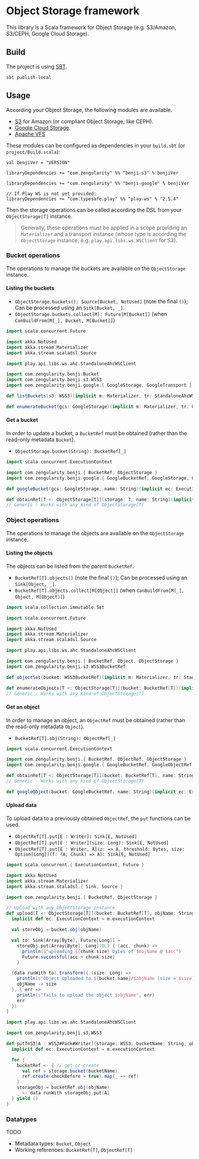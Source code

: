 # Object Storage framework

This library is a Scala framework for Object Storage (e.g. S3/Amazon, S3/CEPH, Google Cloud Storage).

## Build

The project is using [SBT](http://www.scala-sbt.org/).

    sbt publish-local

## Usage

According your Object Storage, the following modules are available.

- [S3](./s3/README.md) for Amazon (or compliant Object Storage, like CEPH).
- [Google Cloud Storage](./google/README.md).
- [Apache VFS](./vfs/README.md)

These modules can be configured as dependencies in your `build.sbt` (or `project/Build.scala`):

```
val benjiVer = "VERSION"

libraryDependencies += "com.zengularity" %% "benji-s3" % benjiVer

libraryDependencies += "com.zengularity" %% "benji-google" % benjiVer

// If Play WS is not yet provided:
libraryDependencies += "com.typesafe.play" %% "play-ws" % "2.5.4"
```

Then the storage operations can be called according the DSL from your `ObjectStorage[T]` instance.

> Generally, these operations must be applied in a scope providing an `Materializer` and a transport instance (whose type is according the `ObjectStorage` instance; e.g. `play.api.libs.ws.WSClient` for S3).

### Bucket operations

The operations to manage the buckets are available on the `ObjectStorage` instance.

#### Listing the buckets

- `ObjectStorage.buckets(): Source[Bucket, NotUsed]` (note the final `()`); Can be processed using an `Sink[Bucket, _]`.
- `ObjectStorage.buckets.collect[M]: Future[M[Bucket]]` (when `CanBuildFrom[M[_], Bucket, M[Bucket]]`)

```scala
import scala.concurrent.Future

import akka.NotUsed
import akka.stream.Materializer
import akka.stream.scaladsl.Source

import play.api.libs.ws.ahc.StandaloneAhcWSClient

import com.zengularity.benji.Bucket
import com.zengularity.benji.s3.WSS3
import com.zengularity.benji.google.{ GoogleStorage, GoogleTransport }

def listBuckets(s3: WSS3)(implicit m: Materializer, tr: StandaloneAhcWSClient): Future[List[Bucket]] = s3.buckets.collect[List]

def enumerateBucket(gcs: GoogleStorage)(implicit m: Materializer, tr: GoogleTransport): Source[Bucket, NotUsed] = gcs.buckets()
```

#### Get a bucket

In order to update a bucket, a `BucketRef` must be obtained (rather than the read-only metadata `Bucket`).

- `ObjectStorage.bucket(String): BucketRef[_]`

```scala
import scala.concurrent.ExecutionContext

import com.zengularity.benji.{ BucketRef, ObjectStorage }
import com.zengularity.benji.google.{ GoogleBucketRef, GoogleStorage, GoogleTransport }

def googleBucket(gcs: GoogleStorage, name: String)(implicit ec: ExecutionContext, tr: GoogleTransport): GoogleBucketRef = gcs.bucket(name)

def obtainRef[T <: ObjectStorage[T]](storage: T, name: String)(implicit ec: ExecutionContext, tr: T#Pack#Transport): BucketRef[T] = storage.bucket(name)
// Generic - Works with any kind of ObjectStorage[T]
```

### Object operations

The operations to manage the objects are available on the `ObjectStorage` instance.

#### Listing the objects

The objects can be listed from the parent `BucketRef`.

- `BucketRef[T].objects()` (note the final `()`); Can be processed using an `Sink[Object, _]`.
- `BucketRef[T].objects.collect[M[Object]]` (when `CanBuildFrom[M[_], Object, M[Object]]`)

```scala
import scala.collection.immutable.Set

import scala.concurrent.Future

import akka.NotUsed
import akka.stream.Materializer
import akka.stream.scaladsl.Source

import play.api.libs.ws.ahc.StandaloneAhcWSClient

import com.zengularity.benji.{ BucketRef, Object, ObjectStorage }
import com.zengularity.benji.s3.WSS3BucketRef

def objectSet(bucket: WSS3BucketRef)(implicit m: Materializer, tr: StandaloneAhcWSClient): Future[Set[Object]] = bucket.objects.collect[Set]

def enumerateObjects[T <: ObjectStorage[T]](bucket: BucketRef[T])(implicit m: Materializer, tr: T#Pack#Transport): Source[Object, NotUsed] = bucket.objects()
// Generic - Works with any kind of ObjectStorage[T]
```

#### Get an object

In order to manage an object, an `ObjectRef` must be obtained (rather than the read-only metadata `Object`).

- `BucketRef[T].obj(String): ObjectRef[_]`

```scala
import scala.concurrent.ExecutionContext

import com.zengularity.benji.{ BucketRef, ObjectRef, ObjectStorage }
import com.zengularity.benji.google.{ GoogleBucketRef, GoogleObjectRef, GoogleTransport }

def obtainRef[T <: ObjectStorage[T]](bucket: BucketRef[T], name: String)(implicit ec: ExecutionContext, tr: T#Pack#Transport): ObjectRef[T] = bucket.obj(name)
// Generic - Works with any kind of ObjectStorage[T]

def googleObject(bucket: GoogleBucketRef, name: String)(implicit ec: ExecutionContext, tr: GoogleTransport): GoogleObjectRef = bucket.obj(name)
```

#### Upload data

To upload data to a previously obtained `ObjectRef`, the `put` functions can be used.

- `ObjectRef[T].put[E : Writer]: Sink[E, NotUsed]`
- `ObjectRef[T].put[E : Writer](size: Long): Sink[E, NotUsed]`
- `ObjectRef[T].put[E : Writer, A](z: => A, threshold: Bytes, size: Option[Long])(f: (A, Chunk) => A): Sink[E, NotUsed]`

```scala
import scala.concurrent.{ ExecutionContext, Future }

import akka.NotUsed
import akka.stream.Materializer
import akka.stream.scaladsl.{ Sink, Source }

import com.zengularity.benji.{ BucketRef, ObjectStorage }

// Upload with any ObjectStorage instance
def upload[T <: ObjectStorage[T]](bucket: BucketRef[T], objName: String, data: => Source[Array[Byte], NotUsed])(implicit m: Materializer, tr: T#Pack#Transport, w: T#Pack#Writer[Array[Byte]]): Future[(String, Long)] = {
  implicit def ec: ExecutionContext = m.executionContext

  val storeObj = bucket.obj(objName)

  val to: Sink[Array[Byte], Future[Long]] =
    storeObj.put[Array[Byte], Long](0L) { (acc, chunk) =>
      println(s"uploading ${chunk.size} bytes of $objName @ $acc")
      Future.successful(acc + chunk.size)
    }

  (data runWith to).transform({ (size: Long) =>
    println(s"Object uploaded to ${bucket.name}/$objName (size = $size)")
    objName -> size
  }, { err =>
    println(s"fails to upload the object $objName", err)
    err
  })
}

import play.api.libs.ws.ahc.StandaloneAhcWSClient

import com.zengularity.benji.s3.WSS3

def putToS3[A : WSS3#Pack#Writer](storage: WSS3, bucketName: String, objName: String, data: => Source[A, NotUsed])(implicit m: Materializer, tr: StandaloneAhcWSClient): Future[Unit] = {
  implicit def ec: ExecutionContext = m.executionContext

  for {
    bucketRef <- { // get-or-create
      val ref = storage.bucket(bucketName)
      ref.create(checkBefore = true).map(_ => ref)
    }
    storageObj = bucketRef.obj(objName)
    _ <- data runWith storageObj.put[A]
  } yield ()
}
```

### Datatypes

TODO

- Metadata types: `Bucket`, `Object`
- Working references: `BucketRef[T]`, `ObjectRef[T]`
